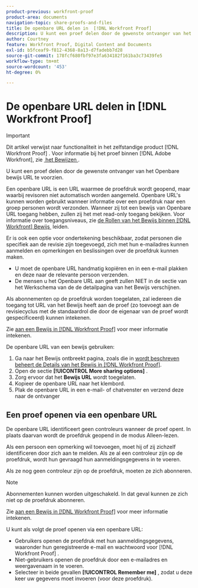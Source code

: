 ```yaml
---
product-previous: workfront-proof
product-area: documents
navigation-topic: share-proofs-and-files
title: De openbare URL delen in  [!DNL Workfront Proof]
description: U kunt een proef delen door de gewenste ontvanger van het Openbare bewijs URL te voorzien.
author: Courtney
feature: Workfront Proof, Digital Content and Documents
exl-id: b5fceaf9-f812-4368-8a13-d7fadebb7d28
source-git-commit: 178fcf680fbf97e3fa634182f161ba3c73439fe5
workflow-type: tm+mt
source-wordcount: '453'
ht-degree: 0%

---
```


# De openbare URL delen in [!DNL Workfront Proof]

>[!IMPORTANT]
>
>Dit artikel verwijst naar functionaliteit in het zelfstandige product [!DNL Workfront Proof] . Voor informatie bij het proef binnen [!DNL Adobe Workfront], zie [&#x200B; het Bewijzen &#x200B;](../../../review-and-approve-work/proofing/proofing.md).

U kunt een proef delen door de gewenste ontvanger van het Openbare bewijs URL te voorzien.

Een openbare URL is een URL waarmee de proefdruk wordt geopend, maar waarbij revisoren niet automatisch worden aangemeld. Openbare URL&#39;s kunnen worden gebruikt wanneer informatie over een proefdruk naar een groep personen wordt verzonden. Wanneer zij tot een bewijs van Openbare URL toegang hebben, zullen zij het met read-only toegang bekijken. Voor informatie over toegangsniveaus, zie [&#x200B; de Rollen van het Bewijs binnen  [!DNL Workfront]  Bewijs &#x200B;](../../../workfront-proof/wp-work-proofsfiles/share-proofs-and-files/manage-proof-roles.md) leiden.

Er is ook een optie voor ondertekening beschikbaar, zodat personen die specifiek aan de revisie zijn toegevoegd, zich met hun e-mailadres kunnen aanmelden en opmerkingen en beslissingen over de proefdruk kunnen maken.

* U moet de openbare URL handmatig kopiëren en in een e-mail plakken en deze naar de relevante persoon verzenden.
* De mensen u het Openbare URL aan geeft zullen NIET in de sectie van het Werkschema van de de detailpagina van het Bewijs verschijnen.

Als abonnementen op de proefdruk worden toegelaten, zal iedereen die toegang tot URL van het Bewijs heeft aan de proef (zo toevoegt aan de revisiecyclus met de standaardrol die door de eigenaar van de proef wordt gespecificeerd) kunnen intekenen.

Zie [&#x200B; aan een Bewijs in  [!DNL Workfront Proof]](../../../workfront-proof/wp-work-proofsfiles/share-proofs-and-files/subscribe-to-proof.md) voor meer informatie intekenen.

De openbare URL van een bewijs gebruiken:

1. Ga naar het Bewijs ontbreekt pagina, zoals die in [&#x200B; wordt beschreven beheert de Details van het Bewijs in  [!DNL Workfront Proof]](../../../workfront-proof/wp-work-proofsfiles/manage-your-work/manage-proof-details.md).
1. Open de sectie **[!UICONTROL More sharing options]** .
1. Zorg ervoor dat het **Bewijs URL** wordt toegelaten.
1. Kopieer de openbare URL naar het klembord.
1. Plak de openbare URL in een e-mail- of chatvenster en verzend deze naar de ontvanger

## Een proef openen via een openbare URL

De openbare URL identificeert geen controleurs wanneer de proef opent. In plaats daarvan wordt de proefdruk geopend in de modus Alleen-lezen.

Als een persoon een opmerking wil toevoegen, moet hij of zij zichzelf identificeren door zich aan te melden. Als ze al een controleur zijn op de proefdruk, wordt hun gevraagd hun aanmeldingsgegevens in te voeren.

Als ze nog geen controleur zijn op de proefdruk, moeten ze zich abonneren.

>[!NOTE]
>
>Abonnementen kunnen worden uitgeschakeld. In dat geval kunnen ze zich niet op de proefdruk abonneren.

Zie [&#x200B; aan een Bewijs in  [!DNL Workfront Proof]](../../../workfront-proof/wp-work-proofsfiles/share-proofs-and-files/subscribe-to-proof.md) voor meer informatie intekenen.

U kunt als volgt de proef openen via een openbare URL:

* Gebruikers openen de proefdruk met hun aanmeldingsgegevens, waaronder hun geregistreerde e-mail en wachtwoord voor [!DNL Workfront Proof] .
* Niet-gebruikers openen de proefdruk door een e-mailadres en weergavenaam in te voeren.
* Selecteer in beide gevallen **[!UICONTROL Remember me]** , zodat u deze keer uw gegevens moet invoeren (voor deze proefdruk).
